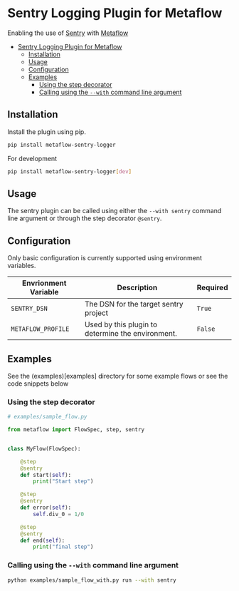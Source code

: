 # Sentry Logging Plugin for Metaflow

Enabling the use of [Sentry](https://sentry.io/) with [Metaflow](https://metaflow.org/)


- [Sentry Logging Plugin for Metaflow](#sentry-logging-plugin-for-metaflow)
  - [Installation](#installation)
  - [Usage](#usage)
  - [Configuration](#configuration)
  - [Examples](#examples)
    - [Using the step decorator](#using-the-step-decorator)
    - [Calling using the `--with` command line argument](#calling-using-the---with-command-line-argument)

## Installation

Install the plugin using pip.

```bash
pip install metaflow-sentry-logger
```

For development 

```bash
pip install metaflow-sentry-logger[dev]
```

## Usage

The sentry plugin can be called using either the `--with sentry` command line argument or through the step decorator `@sentry`.

## Configuration

Only basic configuration is currently supported using environment variables.

| Envrionment Variable | Description                                       | Required |
| -------------------- | ------------------------------------------------- | -------- |
| `SENTRY_DSN`         | The DSN for the target sentry project             | `True`   |
| `METAFLOW_PROFILE`   | Used by this plugin to determine the environment. | `False`  |

## Examples

See the (examples)[examples] directory for some example flows or see the code snippets below

### Using the step decorator

```python
# examples/sample_flow.py 

from metaflow import FlowSpec, step, sentry


class MyFlow(FlowSpec):

    @step
    @sentry
    def start(self):
        print("Start step")

    @step
    @sentry
    def error(self):
        self.div_0 = 1/0

    @step
    @sentry
    def end(self):
        print("final step")
```

### Calling using the `--with` command line argument

```bash
python examples/sample_flow_with.py run --with sentry
```


